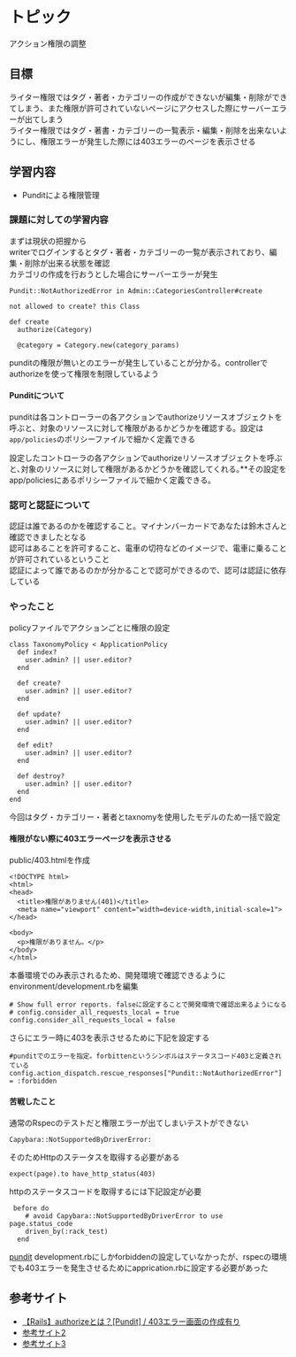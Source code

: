 # トピック
アクション権限の調整

## 目標
ライター権限ではタグ・著者・カテゴリーの作成ができないが編集・削除ができてしまう、また権限が許可されていないページにアクセスした際にサーバーエラーが出てしまう  
ライター権限ではタグ・著書・カテゴリーの一覧表示・編集・削除を出来ないようにし、権限エラーが発生した際には403エラーのページを表示させる

## 学習内容
- Punditによる権限管理

### 課題に対しての学習内容
まずは現状の把握から  
writerでログインするとタグ・著者・カテゴリーの一覧が表示されており、編集・削除が出来る状態を確認  
カテゴリの作成を行おうとした場合にサーバーエラーが発生
```
Pundit::NotAuthorizedError in Admin::CategoriesController#create

not allowed to create? this Class

def create
  authorize(Category)

  @category = Category.new(category_params)
```
punditの権限が無いとのエラーが発生していることが分かる。controllerでauthorizeを使って権限を制限しているよう  

#### Punditについて
punditは各コントローラーの各アクションでauthorizeリソースオブジェクトを呼ぶと、対象のリソースに対して権限があるかどうかを確認する。設定は`app/policies`のポリシーファイルで細かく定義できる


設定したコントローラの各アクションでauthorizeリソースオブジェクトを呼ぶと､対象のリソースに対して権限があるかどうかを確認してくれる｡**その設定をapp/policiesにあるポリシーファイルで細かく定義できる｡

### 認可と認証について
認証は誰であるのかを確認すること。マイナンバーカードであなたは鈴木さんと確認できましたとなる  
認可はあることを許可すること、電車の切符などのイメージで、電車に乗ることが許可されているということ  
認証によって誰であるのかが分かることで認可ができるので、認可は認証に依存している

### やったこと
policyファイルでアクションごとに権限の設定
```
class TaxonomyPolicy < ApplicationPolicy
  def index?
    user.admin? || user.editor?
  end

  def create?
    user.admin? || user.editor?
  end

  def update?
    user.admin? || user.editor?
  end

  def edit?
    user.admin? || user.editor?
  end

  def destroy?
    user.admin? || user.editor?
  end
end
```
今回はタグ・カテゴリー・著者とtaxnomyを使用したモデルのため一括で設定  

#### 権限がない際に403エラーページを表示させる
public/403.htmlを作成 
```
<!DOCTYPE html>
<html>
<head>
  <title>権限がありません(401)</title>
  <meta name="viewport" content="width=device-width,initial-scale=1">
</head>

<body>
  <p>権限がありません。</p>
</body>
</html>
```
本番環境でのみ表示されるため、開発環境で確認できるようにenvironment/development.rbを編集
```
# Show full error reports. falseに設定することで開発環境で確認出来るようになる
# config.consider_all_requests_local = true
config.consider_all_requests_local = false
```
さらにエラー時に403を表示させるために下記を設定する
```
#punditでのエラーを指定。forbittenというシンボルはステータスコード403と定義されている
config.action_dispatch.rescue_responses["Pundit::NotAuthorizedError"] = :forbidden
```

#### 苦戦したこと
通常のRspecのテストだと権限エラーが出てしまいテストができない
```
Capybara::NotSupportedByDriverError:
```
そのためHttpのステータスを取得する必要がある
```
expect(page).to have_http_status(403)
```
httpのステータスコードを取得するには下記設定が必要
```
 before do
    # avoid Capybara::NotSupportedByDriverError to use page.status_code
    driven_by(:rack_test)
  end
```
 [pundit](https://github.com/varvet/pundit?tab=readme-ov-file#rescuing-a-denied-authorization-in-rails)
development.rbにしかforbiddenの設定していなかったが、rspecの環境でも403エラーを発生させるためにapprication.rbに設定する必要があった

## 参考サイト
- [【Rails】authorizeとは？[Pundit] / 403エラー画面の作成有り](https://qiita.com/mmaumtjgj/items/c7fc40619a15cce5ccfc)
- [参考サイト2](https://www.google.com/?hl=ja)
- [参考サイト3](https://www.google.com/?hl=ja)